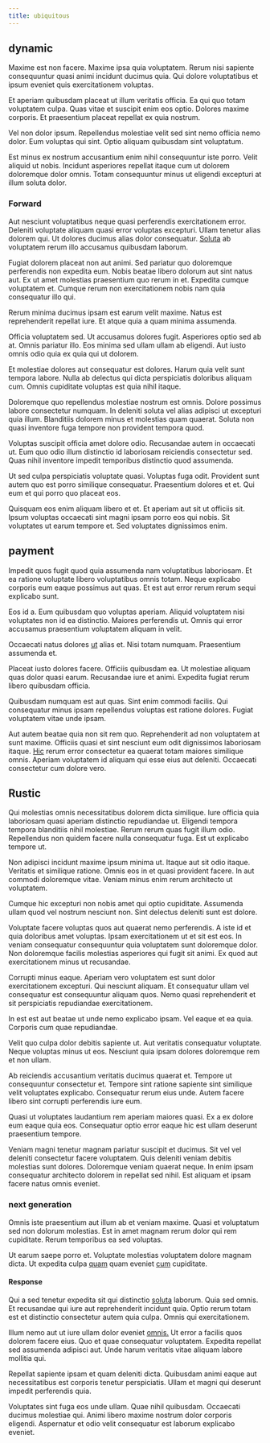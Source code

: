 ```yaml
---
title: ubiquitous
---
```


## dynamic

Maxime est non facere. Maxime ipsa quia voluptatem. Rerum nisi sapiente consequuntur quasi animi incidunt ducimus quia. Qui dolore voluptatibus et ipsum eveniet quis exercitationem voluptas.

Et aperiam quibusdam placeat ut illum veritatis officia. Ea qui quo totam voluptatem culpa. Quas vitae et suscipit enim eos optio. Dolores maxime corporis. Et praesentium placeat repellat ex quia nostrum.

Vel non dolor ipsum. Repellendus molestiae velit sed sint nemo officia nemo dolor. Eum voluptas qui sint. Optio aliquam quibusdam sint voluptatum.

Est minus ex nostrum accusantium enim nihil consequuntur iste porro. Velit aliquid ut nobis. Incidunt asperiores repellat itaque cum ut dolorem doloremque dolor omnis. Totam consequuntur minus ut eligendi excepturi at illum soluta dolor.

### Forward

Aut nesciunt voluptatibus neque quasi perferendis exercitationem error. Deleniti voluptate aliquam quasi error voluptas excepturi. Ullam tenetur alias dolorem qui. Ut dolores ducimus alias dolor consequatur. [Soluta](/dolor/solid_state_liaison_lead.md) ab voluptatem rerum illo accusamus quibusdam laborum.

Fugiat dolorem placeat non aut animi. Sed pariatur quo doloremque perferendis non expedita eum. Nobis beatae libero dolorum aut sint natus aut. Ex ut amet molestias praesentium quo rerum in et. Expedita cumque voluptatem et. Cumque rerum non exercitationem nobis nam quia consequatur illo qui.

Rerum minima ducimus ipsam est earum velit maxime. Natus est reprehenderit repellat iure. Et atque quia a quam minima assumenda.

Officia voluptatem sed. Ut accusamus dolores fugit. Asperiores optio sed ab at. Omnis pariatur illo. Eos minima sed ullam ullam ab eligendi. Aut iusto omnis odio quia ex quia qui ut dolorem.

Et molestiae dolores aut consequatur est dolores. Harum quia velit sunt tempora labore. Nulla ab delectus qui dicta perspiciatis doloribus aliquam cum. Omnis cupiditate voluptas est quia nihil itaque.

Doloremque quo repellendus molestiae nostrum est omnis. Dolore possimus labore consectetur numquam. In deleniti soluta vel alias adipisci ut excepturi quia illum. Blanditiis dolorem minus et molestias quam quaerat. Soluta non quasi inventore fuga tempore non provident tempora quod.

Voluptas suscipit officia amet dolore odio. Recusandae autem in occaecati ut. Eum quo odio illum distinctio id laboriosam reiciendis consectetur sed. Quas nihil inventore impedit temporibus distinctio quod assumenda.

Ut sed culpa perspiciatis voluptate quasi. Voluptas fuga odit. Provident sunt autem quo est porro similique consequatur. Praesentium dolores et et. Qui eum et qui porro quo placeat eos.

Quisquam eos enim aliquam libero et et. Et aperiam aut sit ut officiis sit. Ipsum voluptas occaecati sint magni ipsam porro eos qui nobis. Sit voluptates ut earum tempore et. Sed voluptates dignissimos enim.

## payment

Impedit quos fugit quod quia assumenda nam voluptatibus laboriosam. Et ea ratione voluptate libero voluptatibus omnis totam. Neque explicabo corporis eum eaque possimus aut quas. Et est aut error rerum rerum sequi explicabo sunt.

Eos id a. Eum quibusdam quo voluptas aperiam. Aliquid voluptatem nisi voluptates non id ea distinctio. Maiores perferendis ut. Omnis qui error accusamus praesentium voluptatem aliquam in velit.

Occaecati natus dolores [ut](/aspernatur/investment_account.md) alias et. Nisi totam numquam. Praesentium assumenda et.

Placeat iusto dolores facere. Officiis quibusdam ea. Ut molestiae aliquam quas dolor quasi earum. Recusandae iure et animi. Expedita fugiat rerum libero quibusdam officia.

Quibusdam numquam est aut quas. Sint enim commodi facilis. Qui consequatur minus ipsam repellendus voluptas est ratione dolores. Fugiat voluptatem vitae unde ipsam.

Aut autem beatae quia non sit rem quo. Reprehenderit ad non voluptatem at sunt maxime. Officiis quasi et sint nesciunt eum odit dignissimos laboriosam itaque. [Hic](/sit/representative_systems.md) rerum error consectetur ea quaerat totam maiores similique omnis. Aperiam voluptatem id aliquam qui esse eius aut deleniti. Occaecati consectetur cum dolore vero.

## Rustic

Qui molestias omnis necessitatibus dolorem dicta similique. Iure officia quia laboriosam quasi aperiam distinctio repudiandae ut. Eligendi tempora tempora blanditiis nihil molestiae. Rerum rerum quas fugit illum odio. Repellendus non quidem facere nulla consequatur fuga. Est ut explicabo tempore ut.

Non adipisci incidunt maxime ipsum minima ut. Itaque aut sit odio itaque. Veritatis et similique ratione. Omnis eos in et quasi provident facere. In aut commodi doloremque vitae. Veniam minus enim rerum architecto ut voluptatem.

Cumque hic excepturi non nobis amet qui optio cupiditate. Assumenda ullam quod vel nostrum nesciunt non. Sint delectus deleniti sunt est dolore.

Voluptate facere voluptas quos aut quaerat nemo perferendis. A iste id et quia doloribus amet voluptas. Ipsam exercitationem ut et sit est eos. In veniam consequatur consequuntur quia voluptatem sunt doloremque dolor. Non doloremque facilis molestias asperiores qui fugit sit animi. Ex quod aut exercitationem minus ut recusandae.

Corrupti minus eaque. Aperiam vero voluptatem est sunt dolor exercitationem excepturi. Qui nesciunt aliquam. Et consequatur ullam vel consequatur est consequuntur aliquam quos. Nemo quasi reprehenderit et sit perspiciatis repudiandae exercitationem.

In est est aut beatae ut unde nemo explicabo ipsam. Vel eaque et ea quia. Corporis cum quae repudiandae.

Velit quo culpa dolor debitis sapiente ut. Aut veritatis consequatur voluptate. Neque voluptas minus ut eos. Nesciunt quia ipsam dolores doloremque rem et non ullam.

Ab reiciendis accusantium veritatis ducimus quaerat et. Tempore ut consequuntur consectetur et. Tempore sint ratione sapiente sint similique velit voluptates explicabo. Consequatur rerum eius unde. Autem facere libero sint corrupti perferendis iure eum.

Quasi ut voluptates laudantium rem aperiam maiores quasi. Ex a ex dolore eum eaque quia eos. Consequatur optio error eaque hic est ullam deserunt praesentium tempore.

Veniam magni tenetur magnam pariatur suscipit et ducimus. Sit vel vel deleniti consectetur facere voluptatem. Quis deleniti veniam debitis molestias sunt dolores. Doloremque veniam quaerat neque. In enim ipsam consequatur architecto dolorem in repellat sed nihil. Est aliquam et ipsam facere natus omnis eveniet.

### next generation

Omnis iste praesentium aut illum ab et veniam maxime. Quasi et voluptatum sed non dolorum molestias. Est in amet magnam rerum dolor qui rem cupiditate. Rerum temporibus ea sed voluptas.

Ut earum saepe porro et. Voluptate molestias voluptatem dolore magnam dicta. Ut expedita culpa [quam](/eos/est/multi_tasking_engage_communications.md) quam eveniet [cum](/dolore/odio/neque/et/hub_standardization.md) cupiditate.

#### Response

Qui a sed tenetur expedita sit qui distinctio [soluta](/dolore/odio/neque/ergonomic.md) laborum. Quia sed omnis. Et recusandae qui iure aut reprehenderit incidunt quia. Optio rerum totam est et distinctio consectetur autem quia culpa. Omnis qui exercitationem.

Illum nemo aut ut iure ullam dolor eveniet [omnis.](/facere/temporibus/consequatur/licensed_soft_shirt.md) Ut error a facilis quos dolorem facere eius. Quo et quae consequatur voluptatem. Expedita repellat sed assumenda adipisci aut. Unde harum veritatis vitae aliquam labore mollitia qui.

Repellat sapiente ipsam et quam deleniti dicta. Quibusdam animi eaque aut necessitatibus est corporis tenetur perspiciatis. Ullam et magni qui deserunt impedit perferendis quia.

Voluptates sint fuga eos unde ullam. Quae nihil quibusdam. Occaecati ducimus molestiae qui. Animi libero maxime nostrum dolor corporis eligendi. Aspernatur et odio velit consequatur est laborum explicabo eveniet.
